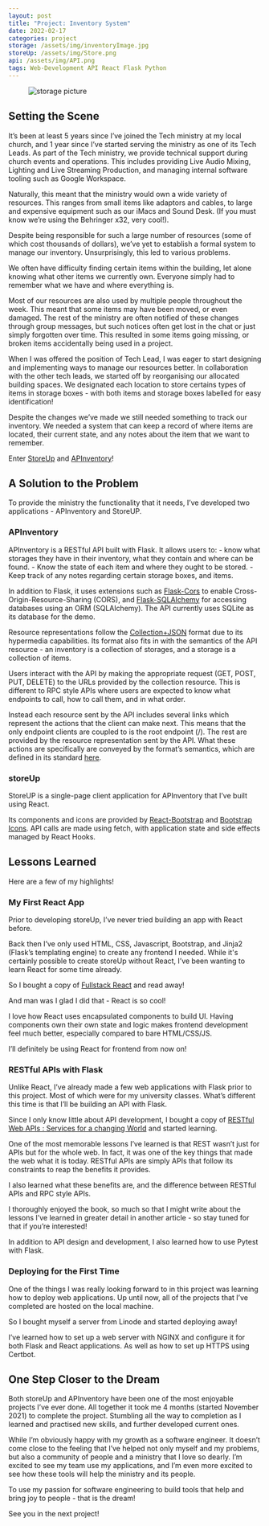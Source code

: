 ```yaml
---
layout: post
title: "Project: Inventory System"
date: 2022-02-17
categories: project
storage: /assets/img/inventoryImage.jpg
storeUp: /assets/img/Store.png
api: /assets/img/API.png
tags: Web-Development API React Flask Python
---
```


<figure>
	<img src="{{page.storage}}" alt="storage picture">
</figure>

## Setting the Scene
It’s been at least 5 years since I’ve joined the Tech ministry at my local church, and 1 year since I’ve started serving the ministry as one of its Tech Leads. As part of the Tech ministry, we provide technical support during church events and operations. This includes providing Live Audio Mixing, Lighting and Live Streaming Production, and managing internal software tooling such as Google Workspace. 

Naturally, this meant that the ministry would own a wide variety of resources. This ranges from small items like adaptors and cables, to large and expensive equipment such as our iMacs and Sound Desk. (If you must know we’re using the Behringer x32, very cool!).

Despite being responsible for such a large number of resources (some of which cost thousands of dollars), we’ve yet to establish a formal system to manage our inventory. Unsurprisingly, this led to various problems. 

We often have difficulty finding certain items within the building, let alone knowing what other items we currently own. Everyone simply had to remember what we have and where everything is.

Most of our resources are also used by multiple people throughout the week. This meant that some items may have been moved, or even damaged. The rest of the ministry are often notified of these changes through group messages, but such notices often get lost in the chat or just simply forgotten over time. This resulted in some items going missing, or broken items accidentally being used in a project.

When I was offered the position of Tech Lead, I was eager to start designing and implementing ways to manage our resources better. In collaboration with the other tech leads, we started off by reorganising our allocated building spaces. We designated each location to store certains types of items in storage boxes - with both items and storage boxes labelled for easy identification!

Despite the changes we’ve made we still needed something to track our inventory. We needed a system that can keep a record of where items are located, their current state, and any notes about the item that we want to remember. 

Enter [StoreUp](https://apinventory.alectan.dev/storeup/) and [APInventory](https://apinventory.alectan.dev/swagger/)!

## A Solution to the Problem

To provide the ministry the functionality that it needs, I’ve developed two applications - APInventory and StoreUP.

### APInventory

APInventory is a RESTful API built with Flask. It allows users to:
    - know what storages they have in their inventory, what they contain and where can be found.
    - Know the state of each item and where they ought to be stored.
    - Keep track of any notes regarding certain storage boxes, and items.

In addition to Flask, it uses extensions such as [Flask-Cors](https://flask-cors.readthedocs.io/en/latest/) to enable Cross-Origin-Resource-Sharing (CORS), and [Flask-SQLAlchemy](https://flask-sqlalchemy.palletsprojects.com/en/2.x/) for accessing databases using an ORM (SQLAlchemy). The API currently uses SQLite as its database for the demo.

Resource representations follow the [Collection+JSON](https://github.com/collection-json/spec) format due to its hypermedia capabilities. Its format also fits in with the semantics of the API resource - an inventory is a collection of storages, and a storage is a collection of items.

Users interact with the API by making the appropriate request (GET, POST, PUT, DELETE)  to the URLs provided by the collection resource. This is different to RPC style APIs where users are expected to know what endpoints to call, how to call them, and in what order. 

Instead each resource sent by the API includes several links which represent the actions that the client can make next. This means that the only endpoint clients are coupled to is the root endpoint (/). The rest are provided by the resource representation sent by the API. What these actions are specifically are conveyed by the format’s semantics, which are defined in its standard [here](https://github.com/collection-json/spec).

### storeUp

StoreUP is a single-page client application for APInventory that I’ve built using React. 

Its components and icons are provided by [React-Bootstrap](https://react-bootstrap.github.io/) and [Bootstrap Icons](https://icons.getbootstrap.com/).
API calls are made using fetch, with application state and side effects managed by React Hooks.

## Lessons Learned
Here are a few of my highlights!

### My First React App

Prior to developing storeUp, I’ve never tried building an app with React before.

Back then I’ve only used HTML, CSS, Javascript, Bootstrap, and Jinja2 (Flask’s templating engine) to create any frontend I needed. While it's certainly possible to create storeUp without React, I’ve been wanting to learn React for some time already.

So I bought a copy of [Fullstack React](https://www.newline.co/fullstack-react/) and read away!

And man was I glad I did that - React is so cool!

I love how React uses encapsulated components to build UI. Having components own their own state and logic makes frontend development feel much better, especially compared to bare HTML/CSS/JS.

I’ll definitely be using React for frontend from now on!

### RESTful APIs with Flask

Unlike React, I’ve already made a few web applications with Flask prior to this project. Most of which were for my university classes. What’s different this time is that I’ll be building an API with Flask. 

Since I only know little about API development, I bought a copy of [RESTful Web APIs : Services for a changing World](https://www.amazon.com.au/RESTful-Web-APIs-Leonard-Richardson/dp/1449358063) and started learning.

One of the most memorable lessons I’ve learned is that REST wasn’t just for APIs but for the whole web. In fact, it was one of the key things that made the web what it is today. RESTful APIs are simply APIs that follow its constraints to reap the benefits it provides. 

I also learned what these benefits are, and the difference between RESTful APIs and RPC style APIs.

I thoroughly enjoyed the book, so much so that I might write about the lessons I’ve learned in greater detail in another article - so stay tuned for that if you’re interested!

In addition to API design and development, I also learned how to use Pytest with Flask. 

### Deploying for the First Time

One of the things I was really looking forward to in this project was learning how to deploy web applications. Up until now, all of the projects that I’ve completed are hosted on the local machine.

So I bought myself a server from Linode and started deploying away!

I’ve learned how to set up a web server with NGINX and configure it for both Flask and React applications. As well as how to set up HTTPS using Certbot. 


## One Step Closer to the Dream

Both storeUp and APInventory have been one of the most enjoyable projects I’ve ever done. 
All together it took me 4 months (started November 2021) to complete the project. Stumbling all the way to completion as I learned and practised new skills, and further developed current ones. 

While I’m obviously happy with my growth as a software engineer. It doesn’t come close to the feeling that I’ve helped not only myself and my problems, but also a community of people and a ministry that I love so dearly. I’m excited to see my team use my applications, and I’m even more excited to see how these tools will help the ministry and its people. 

To use my passion for software engineering to build tools that help and bring joy to people - that is the dream!

See you in the next project!


